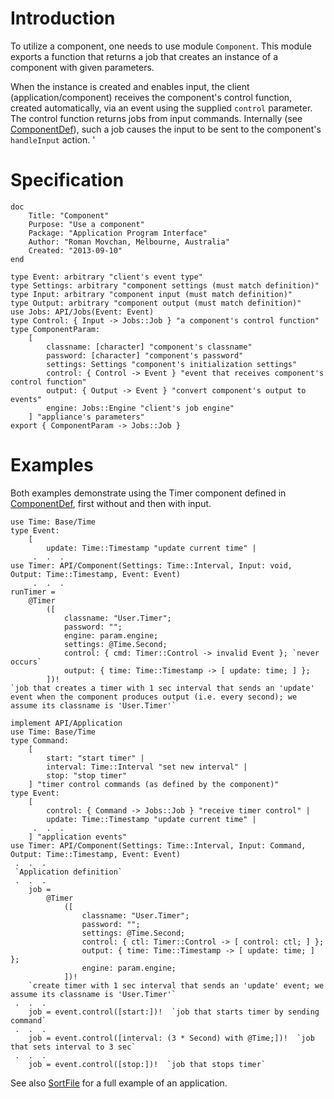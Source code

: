 # Introduction #

To utilize a component, one needs to use module `Component`. This module exports a function that returns a job that creates an instance of a component with given parameters.

When the instance is created and enables input, the client (application/component) receives the component's control function, created automatically, via an event using the supplied `control` parameter. The control function returns jobs from input commands. Internally (see [ComponentDef](ComponentDef.md)), such a job causes the input to be sent to the component's `handleInput` action.
'
# Specification #

```
doc 
    Title: "Component"
    Purpose: "Use a component"
    Package: "Application Program Interface"
    Author: "Roman Movchan, Melbourne, Australia"
    Created: "2013-09-10"
end

type Event: arbitrary "client's event type"
type Settings: arbitrary "component settings (must match definition)"
type Input: arbitrary "component input (must match definition)"
type Output: arbitrary "component output (must match definition)"
use Jobs: API/Jobs(Event: Event)
type Control: { Input -> Jobs::Job } "a component's control function"
type ComponentParam:
    [ 
        classname: [character] "component's classname"
        password: [character] "component's password"
        settings: Settings "component's initialization settings"
        control: { Control -> Event } "event that receives component's control function"
        output: { Output -> Event } "convert component's output to events"
        engine: Jobs::Engine "client's job engine"
    ] "appliance's parameters"
export { ComponentParam -> Jobs::Job } 
```
# Examples #

Both examples demonstrate using the Timer component defined in [ComponentDef](ComponentDef.md), first without and then with input.

```
use Time: Base/Time
type Event:
    [
        update: Time::Timestamp "update current time" |
     .  .  .
use Timer: API/Component(Settings: Time::Interval, Input: void, Output: Time::Timestamp, Event: Event)
     .  .  .
runTimer = 
    @Timer
        ([ 
            classname: "User.Timer"; 
            password: ""; 
            engine: param.engine; 
            settings: @Time.Second; 
            control: { cmd: Timer::Control -> invalid Event }; `never occurs`
            output: { time: Time::Timestamp -> [ update: time; ] }; 
        ])! 
`job that creates a timer with 1 sec interval that sends an 'update' event when the component produces output (i.e. every second); we assume its classname is 'User.Timer'`
```

```
implement API/Application
use Time: Base/Time
type Command:
    [
        start: "start timer" |
        interval: Time::Interval "set new interval" |
        stop: "stop timer"
    ] "timer control commands (as defined by the component)"
type Event:
    [
        control: { Command -> Jobs::Job } "receive timer control" |
        update: Time::Timestamp "update current time" |
     .  .  .
    ] "application events"
use Timer: API/Component(Settings: Time::Interval, Input: Command, Output: Time::Timestamp, Event: Event)
 .  .  .
 `Application definition`
 .  .  .
    job = 
        @Timer
            ([ 
                classname: "User.Timer"; 
                password: ""; 
                settings: @Time.Second; 
                control: { ctl: Timer::Control -> [ control: ctl; ] };
                output: { time: Time::Timestamp -> [ update: time; ] }; 
                engine: param.engine; 
            ])!
    `create timer with 1 sec interval that sends an 'update' event; we assume its classname is 'User.Timer'`
 .  .  .
    job = event.control([start:])!  `job that starts timer by sending command` 
 .  .  .
    job = event.control([interval: (3 * Second) with @Time;])!  `job that sets interval to 3 sec` 
 .  .  .
    job = event.control([stop:])!  `job that stops timer` 
```

See also [SortFile](SortFile.md) for a full example of an application.